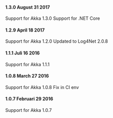 #### 1.3.0 August 31 2017 ####
Support for Akka 1.3.0
Support for .NET Core

#### 1.2.9 April 18 2017 ####

Support for Akka 1.2.0
Updated to Log4Net 2.0.8

#### 1.1.1 Juli 16 2016 ####

Support for Akka 1.1.1

#### 1.0.8 March 27 2016 ####

Support for Akka 1.0.8
Fix in CI env

#### 1.0.7 Februari 29 2016 ####

Support for Akka 1.0.7